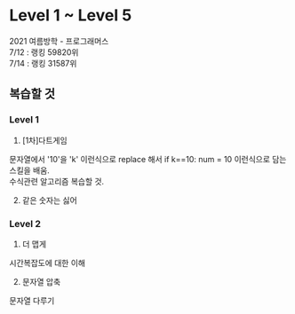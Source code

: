# Level 1 ~ Level 5

2021 여름방학 - 프로그래머스   
7/12 : 랭킹 59820위   
7/14 : 랭킹 31587위   
## 복습할 것
### Level 1
1. [1차]다트게임   
   
  문자열에서 '10'을 'k' 이런식으로 replace 해서 if k==10: num = 10 이런식으로 담는 스킬을 배움.   
  수식관련 알고리즘 복습할 것.
   
2. 같은 숫자는 싫어

### Level 2
1. 더 맵게

시간복잡도에 대한 이해
   
2. 문자열 압축
   
문자열 다루기
